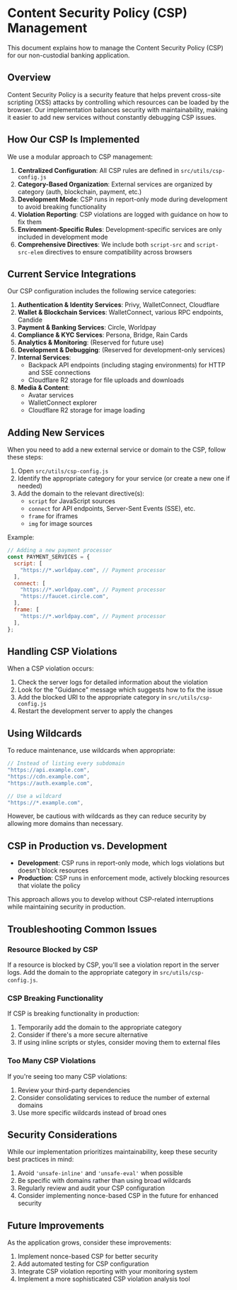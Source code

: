 # Content Security Policy (CSP) Management

This document explains how to manage the Content Security Policy (CSP) for our non-custodial banking application.

## Overview

Content Security Policy is a security feature that helps prevent cross-site scripting (XSS) attacks by controlling which resources can be loaded by the browser. Our implementation balances security with maintainability, making it easier to add new services without constantly debugging CSP issues.

## How Our CSP Is Implemented

We use a modular approach to CSP management:

1. **Centralized Configuration**: All CSP rules are defined in `src/utils/csp-config.js`
2. **Category-Based Organization**: External services are organized by category (auth, blockchain, payment, etc.)
3. **Development Mode**: CSP runs in report-only mode during development to avoid breaking functionality
4. **Violation Reporting**: CSP violations are logged with guidance on how to fix them
5. **Environment-Specific Rules**: Development-specific services are only included in development mode
6. **Comprehensive Directives**: We include both `script-src` and `script-src-elem` directives to ensure compatibility across browsers

## Current Service Integrations

Our CSP configuration includes the following service categories:

1. **Authentication & Identity Services**: Privy, WalletConnect, Cloudflare
2. **Wallet & Blockchain Services**: WalletConnect, various RPC endpoints, Candide
3. **Payment & Banking Services**: Circle, Worldpay
4. **Compliance & KYC Services**: Persona, Bridge, Rain Cards
5. **Analytics & Monitoring**: (Reserved for future use)
6. **Development & Debugging**: (Reserved for development-only services)
7. **Internal Services**:
   - Backpack API endpoints (including staging environments) for HTTP and SSE connections
   - Cloudflare R2 storage for file uploads and downloads
8. **Media & Content**:
   - Avatar services
   - WalletConnect explorer
   - Cloudflare R2 storage for image loading

## Adding New Services

When you need to add a new external service or domain to the CSP, follow these steps:

1. Open `src/utils/csp-config.js`
2. Identify the appropriate category for your service (or create a new one if needed)
3. Add the domain to the relevant directive(s):
   - `script` for JavaScript sources
   - `connect` for API endpoints, Server-Sent Events (SSE), etc.
   - `frame` for iframes
   - `img` for image sources

Example:

```javascript
// Adding a new payment processor
const PAYMENT_SERVICES = {
  script: [
    "https://*.worldpay.com", // Payment processor
  ],
  connect: [
    "https://*.worldpay.com", // Payment processor
    "https://faucet.circle.com",
  ],
  frame: [
    "https://*.worldpay.com", // Payment processor
  ],
};
```

## Handling CSP Violations

When a CSP violation occurs:

1. Check the server logs for detailed information about the violation
2. Look for the "Guidance" message which suggests how to fix the issue
3. Add the blocked URI to the appropriate category in `src/utils/csp-config.js`
4. Restart the development server to apply the changes

## Using Wildcards

To reduce maintenance, use wildcards when appropriate:

```javascript
// Instead of listing every subdomain
"https://api.example.com",
"https://cdn.example.com",
"https://auth.example.com",

// Use a wildcard
"https://*.example.com",
```

However, be cautious with wildcards as they can reduce security by allowing more domains than necessary.

## CSP in Production vs. Development

- **Development**: CSP runs in report-only mode, which logs violations but doesn't block resources
- **Production**: CSP runs in enforcement mode, actively blocking resources that violate the policy

This approach allows you to develop without CSP-related interruptions while maintaining security in production.

## Troubleshooting Common Issues

### Resource Blocked by CSP

If a resource is blocked by CSP, you'll see a violation report in the server logs. Add the domain to the appropriate category in `src/utils/csp-config.js`.

### CSP Breaking Functionality

If CSP is breaking functionality in production:

1. Temporarily add the domain to the appropriate category
2. Consider if there's a more secure alternative
3. If using inline scripts or styles, consider moving them to external files

### Too Many CSP Violations

If you're seeing too many CSP violations:

1. Review your third-party dependencies
2. Consider consolidating services to reduce the number of external domains
3. Use more specific wildcards instead of broad ones

## Security Considerations

While our implementation prioritizes maintainability, keep these security best practices in mind:

1. Avoid `'unsafe-inline'` and `'unsafe-eval'` when possible
2. Be specific with domains rather than using broad wildcards
3. Regularly review and audit your CSP configuration
4. Consider implementing nonce-based CSP in the future for enhanced security

## Future Improvements

As the application grows, consider these improvements:

1. Implement nonce-based CSP for better security
2. Add automated testing for CSP configuration
3. Integrate CSP violation reporting with your monitoring system
4. Implement a more sophisticated CSP violation analysis tool
